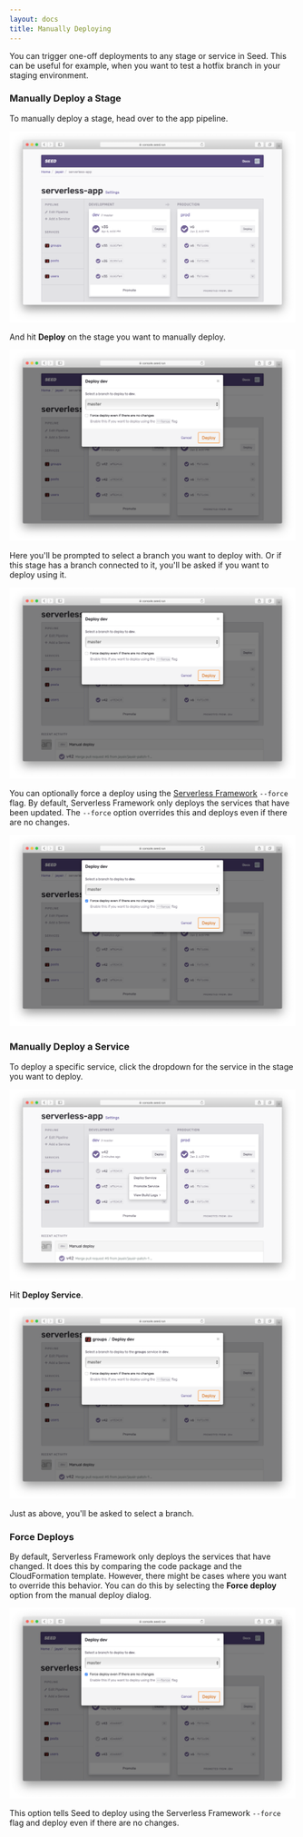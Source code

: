 ```yaml
---
layout: docs
title: Manually Deploying
---
```


You can trigger one-off deployments to any stage or service in Seed. This can be useful for example, when you want to test a hotfix branch in your staging environment.

### Manually Deploy a Stage

To manually deploy a stage, head over to the app pipeline.

![Select stage](/assets/docs/manually-deploying/select-stage.png)

And hit **Deploy** on the stage you want to manually deploy.

![Hit stage trigger deploy](/assets/docs/manually-deploying/hit-stage-deploy.png)

Here you'll be prompted to select a branch you want to deploy with. Or if this stage has a branch connected to it, you'll be asked if you want to deploy using it.

![Trigger deploy select branch](/assets/docs/manually-deploying/trigger-deploy-select-branch.png)

You can optionally force a deploy using the [Serverless Framework](https://serverless.com) `--force` flag. By default, Serverless Framework only deploys the services that have been updated. The `--force` option overrides this and deploys even if there are no changes.

![Force deploy option](/assets/docs/manually-deploying/force-deploy-option.png)

### Manually Deploy a Service

To deploy a specific service, click the dropdown for the service in the stage you want to deploy.

![Select service dropdown](/assets/docs/manually-deploying/select-service-down.png)

Hit **Deploy Service**.

![Hit service trigger deploy](/assets/docs/manually-deploying/hit-service-trigger-deploy.png)

Just as above, you'll be asked to select a branch.


### Force Deploys

By default, Serverless Framework only deploys the services that have changed. It does this by comparing the code package and the CloudFormation template. However, there might be cases where you want to override this behavior. You can do this by selecting the **Force deploy** option from the manual deploy dialog.

![Select force option](/assets/docs/manually-deploying/select-force-option.png)

This option tells Seed to deploy using the Serverless Framework `--force` flag and deploy even if there are no changes.

